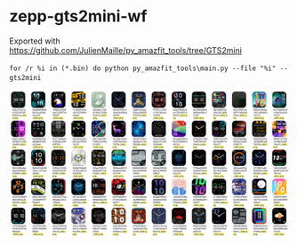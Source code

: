 # zepp-gts2mini-wf
Exported with https://github.com/JulienMaille/py_amazfit_tools/tree/GTS2mini

`for /r %i in (*.bin) do python py_amazfit_tools\main.py --file "%i" --gts2mini`

![](./thumbnails.png)
